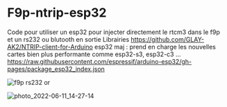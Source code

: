 # F9p-ntrip-esp32
Code pour utiliser un esp32 pour injecter directement le rtcm3 dans le f9p et un rs232 ou blutooth en sortie
Librairies
https://github.com/GLAY-AK2/NTRIP-client-for-Arduino
esp32 maj : prend en charge les nouvelles cartes bien plus performante comme esp32-s3, esp32-c3 ...
https://raw.githubusercontent.com/espressif/arduino-esp32/gh-pages/package_esp32_index.json



![f9p rs232](https://user-images.githubusercontent.com/32975584/173219735-5f63a781-b988-4be3-a17b-c505f97c2fd1.png)
or 

![photo_2022-06-11_14-27-14](https://user-images.githubusercontent.com/32975584/173219745-3c69165b-3083-4c63-ab6b-fc04abe8334d.jpg)

